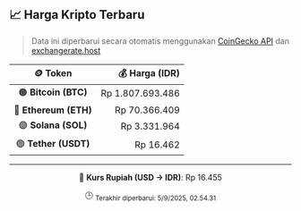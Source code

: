 

<!-- HARGA_KRIPTO -->
## 📈 Harga Kripto Terbaru

> Data ini diperbarui secara otomatis menggunakan [CoinGecko API](https://www.coingecko.com/) dan [exchangerate.host](https://exchangerate.host/)

<div align="center">

| 🪙 Token | 💰 Harga (IDR) |
|:------:|---------------:|
| 🟠 **Bitcoin (BTC)**   | Rp 1.807.693.486 |
| 🔵 **Ethereum (ETH)**  | Rp 70.366.409 |
| 🟣 **Solana (SOL)**    | Rp 3.331.964 |
| 🟢 **Tether (USDT)**   | Rp 16.462 |

---

💱 **Kurs Rupiah (USD → IDR)**: Rp 16.455

🕒 <sub>Terakhir diperbarui: 5/9/2025, 02.54.31</sub>

</div>
<!-- /HARGA_KRIPTO -->